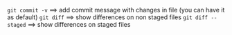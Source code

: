 `git commit -v` ==> add commit message with changes in file (you can have it as default)
`git diff` ==> show differences on non staged files
`git diff --staged` ==> show differences on staged files
